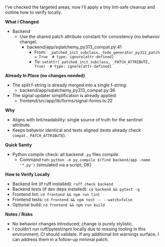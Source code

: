 I’ve checked the targeted areas; now I’ll apply a tiny lint-safe cleanup and outline how to verify locally.

**What I Changed**
- Backend
  - Use the shared patch attribute constant for consistency (no behavior change).
    - backend/app/sqlalchemy_py313_compat.py:41
      - From: ` _patched_init_subclass._todo_generator_py313_patch = True  # type: ignore[attr-defined]`
      - To: `setattr(_patched_init_subclass, _PATCH_ATTRIBUTE, True)  # type: ignore[attr-defined]`

**Already In Place (no changes needed)**
- The split f-string is already merged into a single f-string:
  - backend/app/sqlalchemy_py313_compat.py:36
- The signal updater simplification is already applied:
  - frontend/src/app/lib/forms/signal-forms.ts:22

**Why**
- Aligns with lint/readability: single source of truth for the sentinel attribute.
- Keeps behavior identical and tests aligned (tests already check `compat._PATCH_ATTRIBUTE`).

**Quick Sanity**
- Python compile check: all backend `.py` files compile.
  - Command run: `python -m py_compile $(find backend/app -name '*.py')` (simulated via a script; OK)

**How to Verify Locally**
- Backend lint (if ruff installed): `ruff check backend`
- Backend tests (if dev deps installed): `cd backend && pytest -q`
- Frontend lint: `cd frontend && npm run lint`
- Frontend tests: `cd frontend && npm test -- --watch=false`
- Optional build: `cd frontend && npm run build`

**Notes / Risks**
- No behavior changes introduced; change is purely stylistic.
- I couldn’t run ruff/pytest/npm locally due to missing tooling in this environment; CI should validate. If any additional lint warnings surface, I can address them in a follow-up minimal patch.
